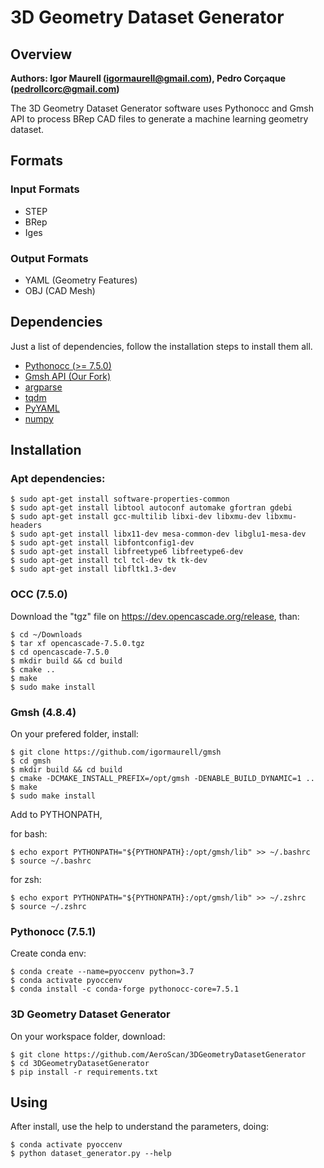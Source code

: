 # 3D Geometry Dataset Generator
## Overview
**Authors: Igor Maurell (igormaurell@gmail.com), Pedro Corçaque (pedrollcorc@gmail.com)**

The 3D Geometry Dataset Generator software uses Pythonocc and Gmsh API to process BRep CAD files to generate a machine learning geometry dataset.

## Formats
### Input Formats
- STEP
- BRep
- Iges
### Output Formats
- YAML (Geometry Features)
- OBJ (CAD Mesh)

## Dependencies
Just a list of dependencies, follow the installation steps to install them all.
- [Pythonocc (>= 7.5.0)](https://github.com/tpaviot/pythonocc-core)
- [Gmsh API (Our Fork)](https://github.com/igormaurell/gmsh)
- [argparse](https://pypi.org/project/argparse/)
- [tqdm](https://github.com/tqdm/tqdm)
- [PyYAML](https://pypi.org/project/PyYAML/)
- [numpy](https://pypi.org/project/numpy/)

## Installation

### Apt dependencies:

    $ sudo apt-get install software-properties-common
    $ sudo apt-get install libtool autoconf automake gfortran gdebi
    $ sudo apt-get install gcc-multilib libxi-dev libxmu-dev libxmu-headers
    $ sudo apt-get install libx11-dev mesa-common-dev libglu1-mesa-dev
    $ sudo apt-get install libfontconfig1-dev
    $ sudo apt-get install libfreetype6 libfreetype6-dev
    $ sudo apt-get install tcl tcl-dev tk tk-dev
    $ sudo apt-get install libfltk1.3-dev

### OCC (7.5.0)
Download the "tgz" file on https://dev.opencascade.org/release, than:

    $ cd ~/Downloads
    $ tar xf opencascade-7.5.0.tgz
    $ cd opencascade-7.5.0
    $ mkdir build && cd build
    $ cmake ..
    $ make
    $ sudo make install



### Gmsh (4.8.4)
On your prefered folder, install:

    $ git clone https://github.com/igormaurell/gmsh
    $ cd gmsh
    $ mkdir build && cd build
    $ cmake -DCMAKE_INSTALL_PREFIX=/opt/gmsh -DENABLE_BUILD_DYNAMIC=1 ..
    $ make
    $ sudo make install

Add to PYTHONPATH,

for bash:

    $ echo export PYTHONPATH="${PYTHONPATH}:/opt/gmsh/lib" >> ~/.bashrc
    $ source ~/.bashrc
    
for zsh:

    $ echo export PYTHONPATH="${PYTHONPATH}:/opt/gmsh/lib" >> ~/.zshrc
    $ source ~/.zshrc



### Pythonocc (7.5.1)
Create conda env:

    $ conda create --name=pyoccenv python=3.7
    $ conda activate pyoccenv
    $ conda install -c conda-forge pythonocc-core=7.5.1



### 3D Geometry Dataset Generator
On your workspace folder, download:

    $ git clone https://github.com/AeroScan/3DGeometryDatasetGenerator
    $ cd 3DGeometryDatasetGenerator
    $ pip install -r requirements.txt

## Using
After install, use the help to understand the parameters, doing:
    
    $ conda activate pyoccenv
    $ python dataset_generator.py --help